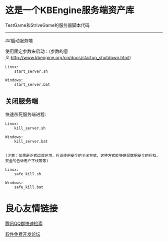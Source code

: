 这是一个KBEngine服务端资产库
========


TestGame和StriveGame的服务器脚本代码


-------------------------------------

##启动服务端

使用固定参数来启动：(参数的意义:http://www.kbengine.org/cn/docs/startup_shutdown.html)
	
	Linux:
		start_server.sh

	Windows:
		start_server.bat


## 关闭服务端

快速杀死服务端进程:

	Linux:
		kill_server.sh

	Windows:
		kill_server.bat


	(注意：如果是正式运营环境，应该使用安全的关闭方式，这种方式能够确保数据安全的存档，安全的告诉用户下线等等)

	Linux:
		safe_kill.sh

	Windows:
		safe_kill.bat


 # 良心友情链接

[腾讯QQ群快速检索](http://u.720life.cn/s/8cf73f7c)

[软件免费开发论坛](http://u.720life.cn/s/bbb01dc0)
